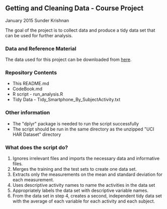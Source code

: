 ## Getting and Cleaning Data - Course Project
January 2015
Sunder Krishnan


The goal of the project is to collect data and produce a tidy data set that can be used for further analysis.


### Data and Reference Material
The data used for this project can be downloaded from [here](http://archive.ics.uci.edu/ml/datasets/Human+Activity+Recognition+Using+Smartphones#).


### Repository Contents
* This README.md
* CodeBook.md
* R script - run_analysis.R
* Tidy Data - Tidy_Smartphone_By_SubjectActivity.txt


### Other information
* The "dplyr" package is needed to run the script successfully
* The script should be run in the same directory as the unzipped "UCI HAR Dataset" directory


### What does the script do?
1. Ignores irrelevant files and imports the necessary data and informative files.
2. Merges the training and the test sets to create one data set.
3. Extracts only the measurements on the mean and standard deviation for each measurement. 
4. Uses descriptive activity names to name the activities in the data set
5. Appropriately labels the data set with descriptive variable names. 
6. From the data set in step 4, creates a second, independent tidy data set with the average of each variable for each activity and each subject.



